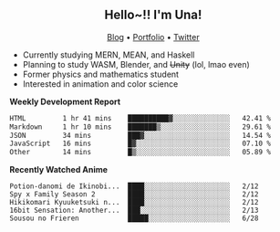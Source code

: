 <h2 align="center">
  Hello~!! I'm Una!
</h2>

<p align="center">
  <a href="https://anarchy.website/">Blog</a> &bull;
  <a href="https://una-ada.github.io/">Portfolio</a> &bull;
  <a href="https://twitter.com/xn__z7x">Twitter</a>
</p>

- Currently studying MERN, MEAN, and Haskell
- Planning to study WASM, Blender, and ~~Unity~~ (lol, lmao even)
- Former physics and mathematics student
- Interested in animation and color science

**Weekly Development Report**

<!--START_SECTION:waka-->

```txt
HTML         1 hr 41 mins    ██████████▓░░░░░░░░░░░░░░   42.41 %
Markdown     1 hr 10 mins    ███████▒░░░░░░░░░░░░░░░░░   29.61 %
JSON         34 mins         ███▓░░░░░░░░░░░░░░░░░░░░░   14.54 %
JavaScript   16 mins         █▓░░░░░░░░░░░░░░░░░░░░░░░   07.10 %
Other        14 mins         █▒░░░░░░░░░░░░░░░░░░░░░░░   05.89 %
```

<!--END_SECTION:waka-->

**Recently Watched Anime**

<!-- RECENT-ANIME:START -->

    Potion-danomi de Ikinobi...  ████░░░░░░░░░░░░░░░░░░░░░   2/12
    Spy x Family Season 2        ████░░░░░░░░░░░░░░░░░░░░░   2/12
    Hikikomari Kyuuketsuki n...  ████░░░░░░░░░░░░░░░░░░░░░   2/12
    16bit Sensation: Another...  ███░░░░░░░░░░░░░░░░░░░░░░   2/13
    Sousou no Frieren            █████░░░░░░░░░░░░░░░░░░░░   6/28
<!-- RECENT-ANIME:END -->
